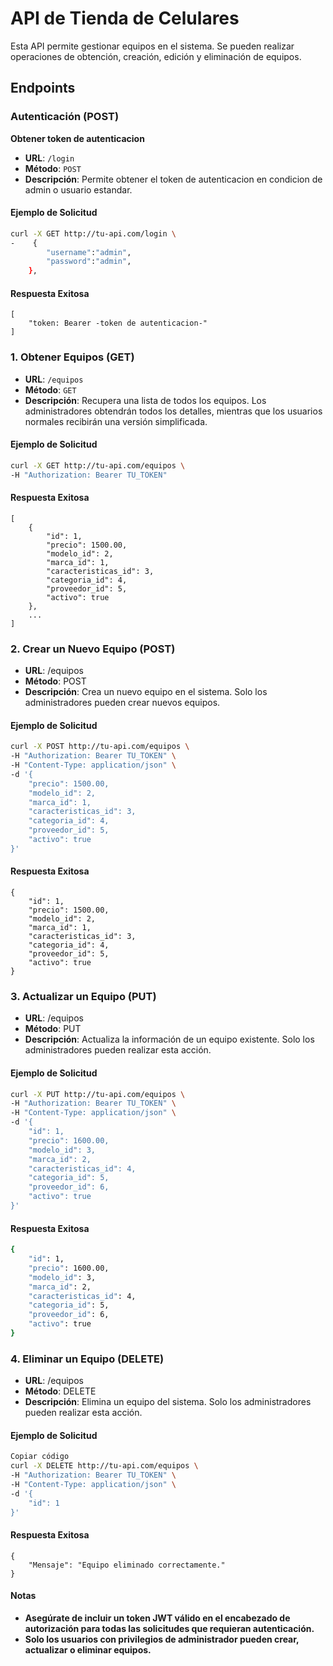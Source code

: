 # API de Tienda de Celulares

Esta API permite gestionar equipos en el sistema. Se pueden realizar operaciones de obtención, creación, edición y eliminación de equipos.

## Endpoints
### Autenticación (POST)
**Obtener token de autenticacion**
- **URL**: `/login`
- **Método**: `POST`
- **Descripción**: Permite obtener el token de autenticacion en condicion de admin o usuario estandar.
#### Ejemplo de Solicitud

```bash
curl -X GET http://tu-api.com/login \
-    {
        "username":"admin",
        "password":"admin",
    },
```
#### Respuesta Exitosa
```
[
    "token: Bearer -token de autenticacion-"
]
```
### 1. Obtener Equipos (GET)

- **URL**: `/equipos`
- **Método**: `GET`
- **Descripción**: Recupera una lista de todos los equipos. Los administradores obtendrán todos los detalles, mientras que los usuarios normales recibirán una versión simplificada.
  
#### Ejemplo de Solicitud

```bash
curl -X GET http://tu-api.com/equipos \
-H "Authorization: Bearer TU_TOKEN"
```
#### Respuesta Exitosa
```
[
    {
        "id": 1,
        "precio": 1500.00,
        "modelo_id": 2,
        "marca_id": 1,
        "caracteristicas_id": 3,
        "categoria_id": 4,
        "proveedor_id": 5,
        "activo": true
    },
    ...
]
```
### 2. Crear un Nuevo Equipo (POST)
- **URL**: /equipos
- **Método**: POST
- **Descripción**: Crea un nuevo equipo en el sistema. Solo los administradores pueden crear nuevos equipos.
#### Ejemplo de Solicitud
```bash
curl -X POST http://tu-api.com/equipos \
-H "Authorization: Bearer TU_TOKEN" \
-H "Content-Type: application/json" \
-d '{
    "precio": 1500.00,
    "modelo_id": 2,
    "marca_id": 1,
    "caracteristicas_id": 3,
    "categoria_id": 4,
    "proveedor_id": 5,
    "activo": true
}'
```
#### Respuesta Exitosa
```
{
    "id": 1,
    "precio": 1500.00,
    "modelo_id": 2,
    "marca_id": 1,
    "caracteristicas_id": 3,
    "categoria_id": 4,
    "proveedor_id": 5,
    "activo": true
}
```

### 3. Actualizar un Equipo (PUT)
- **URL**: /equipos
- **Método**: PUT
- **Descripción**: Actualiza la información de un equipo existente. Solo los administradores pueden realizar esta acción.
#### Ejemplo de Solicitud
```bash
curl -X PUT http://tu-api.com/equipos \
-H "Authorization: Bearer TU_TOKEN" \
-H "Content-Type: application/json" \
-d '{
    "id": 1,
    "precio": 1600.00,
    "modelo_id": 3,
    "marca_id": 2,
    "caracteristicas_id": 4,
    "categoria_id": 5,
    "proveedor_id": 6,
    "activo": true
}'
```
#### Respuesta Exitosa
``` bash
{
    "id": 1,
    "precio": 1600.00,
    "modelo_id": 3,
    "marca_id": 2,
    "caracteristicas_id": 4,
    "categoria_id": 5,
    "proveedor_id": 6,
    "activo": true
}
```

### 4. Eliminar un Equipo (DELETE)
- **URL**: /equipos
- **Método**: DELETE
- **Descripción**: Elimina un equipo del sistema. Solo los administradores pueden realizar esta acción.
#### Ejemplo de Solicitud
``` bash
Copiar código
curl -X DELETE http://tu-api.com/equipos \
-H "Authorization: Bearer TU_TOKEN" \
-H "Content-Type: application/json" \
-d '{
    "id": 1
}'
```
#### Respuesta Exitosa
```
{
    "Mensaje": "Equipo eliminado correctamente."
}
```
#### Notas
- **Asegúrate de incluir un token JWT válido en el encabezado de autorización para todas las solicitudes que requieran autenticación.** 
- **Solo los usuarios con privilegios de administrador pueden crear, actualizar o eliminar equipos.**
